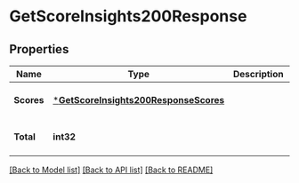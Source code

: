 # GetScoreInsights200Response

## Properties
Name | Type | Description | Notes
------------ | ------------- | ------------- | -------------
**Scores** | [***GetScoreInsights200ResponseScores**](getScoreInsights_200_response_scores.md) |  | [optional] [default to null]
**Total** | **int32** |  | [optional] [default to null]

[[Back to Model list]](../README.md#documentation-for-models) [[Back to API list]](../README.md#documentation-for-api-endpoints) [[Back to README]](../README.md)

